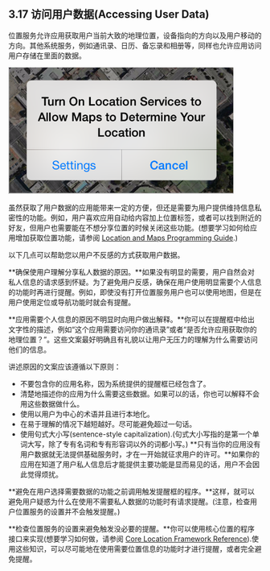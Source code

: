 ## 3.17 访问用户数据(Accessing User Data)
位置服务允许应用获取用户当前大致的地理位置，设备指向的方向以及用户移动的方向。其他系统服务，例如通讯录、日历、备忘录和相册等，同样也允许应用访问用户存储在里面的数据。

![](images/10.png)

虽然获取了用户数据的应用能带来一定的方便，但还是需要为用户提供维持信息私密性的功能。例如，用户喜欢应用自动给内容加上位置标签，或者可以找到附近的好友，但用户也需要能在不想分享位置的时候关闭这些功能。(想要学习如何给应用增加获取位置功能，请参阅 [Location and Maps Programming Guide](https://developer.apple.com/library/ios/documentation/userexperience/conceptual/LocationAwarenessPG/Introduction/Introduction.html#//apple_ref/doc/uid/TP40009497).)

以下几点可以帮助您以用户不反感的方式获取用户数据。

**确保使用户理解分享私人数据的原因。**如果没有明显的需要，用户自然会对私人信息的请求感到怀疑。为了避免用户反感，确保在用户使用明显需要个人信息的功能时再进行提醒。例如，即使没有打开位置服务用户也可以使用地图，但是在用户使用定位或导航功能时就会有提醒。

**应用需要个人信息的原因不明显时向用户做出解释。**你可以在提醒框中给出文字性的描述，例如“这个应用需要访问你的通讯录”或者“是否允许应用获取你的地理位置？”。这些文案最好明确且有礼貌以让用户无压力的理解为什么需要访问他们的信息。

讲述原因的文案应该遵循以下原则：

- 不要包含你的应用名称，因为系统提供的提醒框已经包含了。
- 清楚地描述你的应用为什么需要这些数据。如果可以的话，你也可以解释不会用这些数据做什么。
- 使用以用户为中心的术语并且进行本地化。
- 在易于理解的情况下越短越好。尽可能避免超过一句话。
- 使用句式大小写(sentence-style capitalization).(句式大小写指的是第一个单词大写，除了专有名词和专有形容词以外的词都小写。)
**只有当你的应用没有用户数据就无法提供基础服务时，才在一开始就征求用户的许可。**如果你的应用在知道了用户私人信息后才能提供主要功能是显而易见的话，用户不会因此觉得烦扰。

**避免在用户选择需要数据的功能之前调用触发提醒框的程序。**这样，就可以避免用户疑惑为什么在使用不需要私人数据的功能时有请求提醒。(注意，检查用户位置服务的设置并不会触发提醒。)

**检查位置服务的设置来避免触发没必要的提醒。**你可以使用核心位置的程序接口来实现(想要学习如何做，请参阅 [Core Location Framework Reference](https://developer.apple.com/library/ios/documentation/CoreLocation/Reference/CoreLocation_Framework/index.html#//apple_ref/doc/uid/TP40007123)).使用这些知识，可以尽可能地在使用需要位置信息的功能时才进行提醒，或者完全避免提醒。
